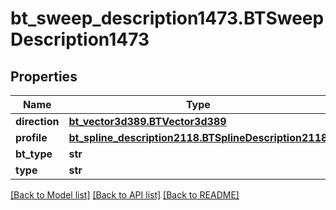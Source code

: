 # bt_sweep_description1473.BTSweepDescription1473

## Properties
Name | Type | Description | Notes
------------ | ------------- | ------------- | -------------
**direction** | [**bt_vector3d389.BTVector3d389**](BTVector3d389.md) |  | [optional] 
**profile** | [**bt_spline_description2118.BTSplineDescription2118**](BTSplineDescription2118.md) |  | [optional] 
**bt_type** | **str** |  | [optional] 
**type** | **str** |  | [optional] 

[[Back to Model list]](../README.md#documentation-for-models) [[Back to API list]](../README.md#documentation-for-api-endpoints) [[Back to README]](../README.md)


